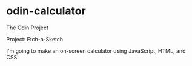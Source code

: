 # odin-calculator
The Odin Project

Project: Etch-a-Sketch

I'm going to make an on-screen calculator using JavaScript, HTML, and CSS.